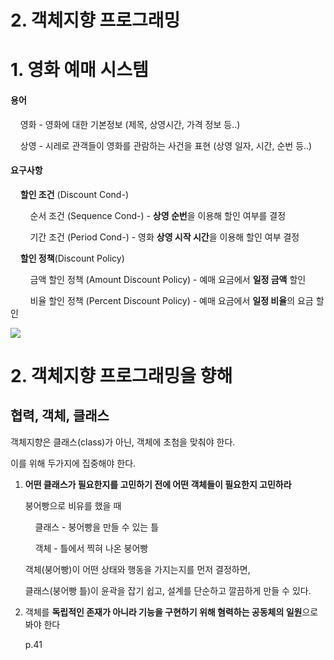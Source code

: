 # 2. 객체지향 프로그래밍



# 1. 영화 예매 시스템

#### 용어

    영화 - 영화에 대한 기본정보 (제목, 상영시간, 가격 정보 등..) 

    상영 - 시레로 관객들이 영화를 관람하는 사건을 표현 (상영 일자, 시간, 순번 등..)

#### 요구사항

    **할인 조건** (Discount Cond-)

        순서 조건 (Sequence Cond-) - **상영 순번**을 이용해 할인 여부를 결정

        기간 조건 (Period Cond-) - 영화 **상영 시작 시간**을 이용해 할인 여부 결정

    **할인 정책**(Discount Policy)

        금액 할인 정책 (Amount Discount Policy) - 예매 요금에서 **일정 금액** 할인

        비율 할인 정책 (Percent Discount Policy) - 예매 요금에서 **일정 비율**의 요금 할인 

![](C:\Users\jinsb\AppData\Roaming\marktext\images\2023-12-09-16-54-47-image.png)





# 2. 객체지향 프로그래밍을 향해

## 협력, 객체, 클래스

객체지향은 클래스(class)가 아닌, 객체에 초첨을 맞춰야 한다.

이를 위해 두가지에 집중해야 한다.

1. **어떤 클래스가 필요한지를 고민하기 전에 어떤 객체들이 필요한지 고민하라**
   
   붕어빵으로 비유를 했을 때 
   
       클래스 - 붕어빵을 만들 수 있는 틀
   
       객체 - 틀에서 찍혀 나온 붕어빵
   
   객체(붕어빵)이 어떤 상태와 행동을 가지는지를 먼저 결정하면,
   
   클래스(붕어빵 틀)이 윤곽을 잡기 쉽고, 설계를 단순하고 깔끔하게 만들 수 있다.
   
   

2. 객체를 **독립적인 존재가 아니라 기능을 구현하기 위해 혐력하는 공동체의 일원**으로봐야 한다
   
   p.41
